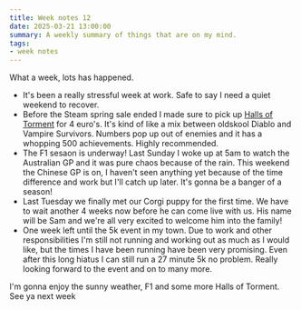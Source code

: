 ```yaml
---
title: Week notes 12
date: 2025-03-21 13:00:00
summary: A weekly summary of things that are on my mind.
tags: 
- week notes
---
```


What a week, lots has happened.

- It's been a really stressful week at work. Safe to say I need a quiet weekend to recover.
- Before the Steam spring sale ended I made sure to pick up [Halls of Torment](https://store.steampowered.com/app/2218750/Halls_of_Torment/) for 4 euro's. It's kind of like a mix between oldskool Diablo and Vampire Survivors. Numbers pop up out of enemies and it has a whopping 500 achievements. Highly recommended.
- The F1 sesaon is underway! Last Sunday I woke up at 5am to watch the Australian GP and it was pure chaos because of the rain. This weekend the Chinese GP is on, I haven't seen anything yet because of the time difference and work but I'll catch up later. It's gonna be a banger of a season!
- Last Tuesday we finally met our Corgi puppy for the first time. We have to wait another 4 weeks now before he can come live with us. His name will be Sam and we're all very excited to welcome him into the family! 
- One week left until the 5k event in my town. Due to work and other responsibilities I'm still not running and working out as much as I would like, but the times I have been running have been very promising. Even after this long hiatus I can still run a 27 minute 5k no problem. Really looking forward to the event and on to many more.

I'm gonna enjoy the sunny weather, F1 and some more Halls of Torment. See ya next week